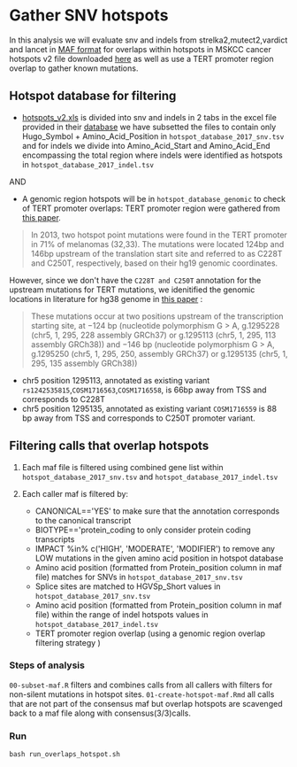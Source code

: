 # Gather SNV hotspots

In this analysis we will evaluate snv and indels from strelka2,mutect2,vardict and lancet in [MAF format](https://docs.gdc.cancer.gov/Data/File_Formats/MAF_Format/) for overlaps within hotspots in MSKCC cancer hotspots v2 file downloaded [here](https://github.com/kgaonkar6/OpenPBTA-analysis/blob/recurrence-snv/analyses/hotspots-detection/input/hotspots_v2.xls) as well as use a TERT promoter region overlap to gather known mutations.

## Hotspot database for filtering
- [hotspots_v2.xls](https://www.cancerhotspots.org/files/hotspots_v2.xls) is divided into snv and indels in 2 tabs in the excel file provided in their [database](https://www.cancerhotspots.org/#/download) we have subsetted the files to contain only Hugo_Symbol + Amino_Acid_Position in `hotspot_database_2017_snv.tsv` and for indels we divide into Amino_Acid_Start and Amino_Acid_End encompassing the total region where indels were identified as hotspots in `hotspot_database_2017_indel.tsv` 

AND

- A genomic region hotspots will be in `hotspot_database_genomic` to check of TERT promoter overlaps:
TERT promoter region were gathered from  [this paper](https://www.ncbi.nlm.nih.gov/pmc/articles/PMC4852159/).
>In 2013, two hotspot point mutations were found in the TERT promoter in 71% of melanomas (32,33). The mutations were located 124bp and 146bp upstream of the translation start site and referred to as C228T and C250T, respectively, based on their hg19 genomic coordinates.

However, since we don't have the `C228T and C250T` annotation for the upstream mutations for TERT mutations, we idenitified the genomic locations in literature for hg38 genome in [this paper](https://www.mdpi.com/1422-0067/21/17/6034/htm) :
> These mutations occur at two positions upstream of the transcription starting site, at −124 bp (nucleotide polymorphism G > A, g.1295228 (chr5, 1, 295, 228 assembly GRCh37) or g.1295113 (chr5, 1, 295, 113 assembly GRCh38)) and −146 bp (nucleotide polymorphism G > A, g.1295250 (chr5, 1, 295, 250, assembly GRCh37) or g.1295135 (chr5, 1, 295, 135 assembly GRCh38)) 

- chr5 position 1295113, annotated as existing variant `rs1242535815`,`COSM1716563`,`COSM1716558`,  is 66bp away from TSS and corresponds to C228T
- chr5 position 1295135, annotated as existing variant `COSM1716559` is 88 bp away from TSS and corresponds to C250T promoter variant.


## Filtering calls that overlap hotspots

 1) Each maf file is filtered using combined gene list within `hotspot_database_2017_snv.tsv` and `hotspot_database_2017_indel.tsv`

 2) Each caller maf is filtered by:
    - CANONICAL=='YES' to make sure that the annotation corresponds to the canonical transcript 
    - BIOTYPE=='protein_coding to only consider protein coding transcripts
    - IMPACT %in% c('HIGH', 'MODERATE', 'MODIFIER') to remove any LOW mutations in the given amino acid position in hotspot database
    - Amino acid position (formatted from Protein_position column in maf file) matches for SNVs in `hotspot_database_2017_snv.tsv`
    - Splice sites are matched to HGVSp_Short values in `hotspot_database_2017_snv.tsv`
    - Amino acid position (formatted from Protein_position column in maf file) within the range of indel hotspots values in `hotspot_database_2017_indel.tsv`
    - TERT promoter region overlap (using a genomic region overlap filtering strategy )


### Steps of analysis

`00-subset-maf.R` filters and combines calls from all callers with filters for non-silent mutations in hotspot sites.
`01-create-hotspot-maf.Rmd` all calls that are not part of the consensus maf but overlap hotspots are scavenged back to a maf file along with consensus(3/3)calls. 
   
### Run

```
bash run_overlaps_hotspot.sh 

```
